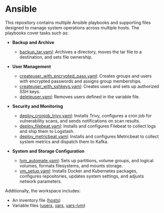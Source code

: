 # Ansible

This repository contains multiple Ansible playbooks and supporting files designed to manage system operations across multiple hosts. The playbooks cover tasks such as:

- **Backup and Archive**  
  - [backup_tar.yaml](backup_tar.yaml): Archives a directory, moves the tar file to a destination, and sets file ownership.

- **User Management**  
  - [createuser_with_encrypted_pass.yaml](createuser_with_encrypted_pass.yaml): Creates groups and users with encrypted passwords and assigns group memberships.  
  - [createuser_with_sshkeys.yaml](createuser_with_sshkeys.yaml): Creates users and sets up authorized SSH keys.  
  - [deleteuser.yaml](deleteuser.yaml): Removes users defined in the variable file.

- **Security and Monitoring**  
  - [deploy_cronjob_trivy.yaml](deploy_cronjob_trivy.yaml): Installs Trivy, configures a cron job for vulnerability scans, and sends notifications on scan results.  
  - [deploy_filebeat.yaml](deploy_filebeat.yaml): Installs and configures Filebeat to collect logs and ship them to Logstash.  
  - [deploy_metricbeat.yaml](deploy_metricbeat.yaml): Installs and configures Metricbeat to collect system metrics and dispatch them to Kafka.

- **System and Storage Configuration**  
  - [lvm_automate.yaml](lvm_automate.yaml): Sets up partitions, volume groups, and logical volumes, formats filesystems, and mounts storage.  
  - [vm_setup.yaml](vm_setup.yaml): Installs Docker and Kubernetes packages, configures repositories, updates system settings, and adjusts network parameters.

Additionally, the workspace includes:
- An inventory file ([hosts](hosts))
- Variable files ([users](users), [vars](vars), [vars-lvm](vars-lvm))